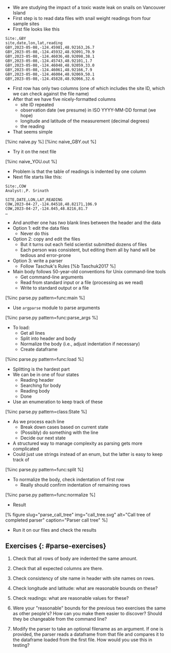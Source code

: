 -   We are studying the impact of a toxic waste leak on snails on Vancouver Island
-   First step is to read data files with snail weight readings from four sample sites
-   First file looks like this

```csv
Site:,GBY
site,date,lon,lat,reading
GBY,2023-05-08,-124.45981,48.92163,26.7
GBY,2023-05-08,-124.45932,48.92091,70.9
GBY,2023-05-08,-124.46036,48.92098,38.1
GBY,2023-05-08,-124.45743,48.92101,1.7
GBY,2023-05-08,-124.46048,48.92059,33.0
GBY,2023-05-08,-124.46061,48.92166,7.9
GBY,2023-05-08,-124.46004,48.92069,50.1
GBY,2023-05-08,-124.45828,48.92066,32.6
```

-   First row has only two columns (one of which includes the site ID, which we can check against the file name)
-   After that we have five nicely-formatted columns
    -   site ID repeated
    -   observation date (we presume) in ISO YYYY-MM-DD format (we hope)
    -   longitude and latitude of the measurement (decimal degrees)
    -   the reading
-   That seems simple

[%inc naive.py %]
[%inc naive_GBY.out %]

-   Try it on the next file

[%inc naive_YOU.out %]

-   Problem is that the table of readings is indented by one column
-   Next file starts like this:

```csv
Site:,COW
Analyst:,P. Srinath

SITE,DATE,LON,LAT,READING
COW,2023-04-27,-124.04518,48.82171,106.9
COW,2023-04-27,-124.045,48.8216,81.7
…
```

-   And another one has *two* blank lines between the header and the data
-   Option 1: edit the data files
    -   Never do this
-   Option 2: copy and edit the files
    -   But it turns out each field scientist submitted dozens of files
    -   Each person was consistent, but editing them all by hand will be tedious and error-prone
-   Option 3: write a parser
    -   Follow Taschuk's Rules [%b Taschuk2017 %]
-   Main body follows 50-year-old conventions for Unix command-line tools
    -   Get command-line arguments
    -   Read from standard input or a file (processing as we read)
    -   Write to standard output or a file

[%inc parse.py pattern=func:main %]

-   Use `argparse` module to parse arguments

[%inc parse.py pattern=func:parse_args %]

-   To load:
    -   Get all lines
    -   Split into header and body
    -   Normalize the body (i.e., adjust indentation if necessary)
    -   Create dataframe

[%inc parse.py pattern=func:load %]

-   Splitting is the hardest part
-   We can be in one of four states
    -   Reading header
    -   Searching for body
    -   Reading body
    -   Done
-   Use an enumeration to keep track of these

[%inc parse.py pattern=class:State %]

-   As we process each line
    -   Break down cases based on current state
    -   (Possibly) do something with the line
    -   Decide our next state
-   A structured way to manage complexity as parsing gets more complicated
   -   Could just use strings instead of an enum, but the latter is easy to keep track of

[%inc parse.py pattern=func:split %]

-   To normalize the body, check indentation of first row
    -   Really should confirm indentation of remaining rows

[%inc parse.py pattern=func:normalize %]

-   Result

[% figure
   slug="parse_call_tree"
   img="call_tree.svg"
   alt="Call tree of completed parser"
   caption="Parser call tree"
%]

-   Run it on our files and check the results

## Exercises {: #parse-exercises}

1.  Check that all rows of body are indented the same amount.

1.  Check that all expected columns are there.

1.  Check consistency of site name in header with site names on rows.

1.  Check longitude and latitude: what are reasonable bounds on these?

1.  Check readings: what are reasonable values for these?

1.  Were your "reasonable" bounds for the previous two exercises the same as other people's?
    How can you make them easier to discover?
    Should they be changeable from the command line?

1.  Modify the parser to take an optional filename as an argument.
    If one is provided,
    the parser reads a dataframe from that file
    and compares it to the dataframe loaded from the first file.
    How would you use this in testing?
